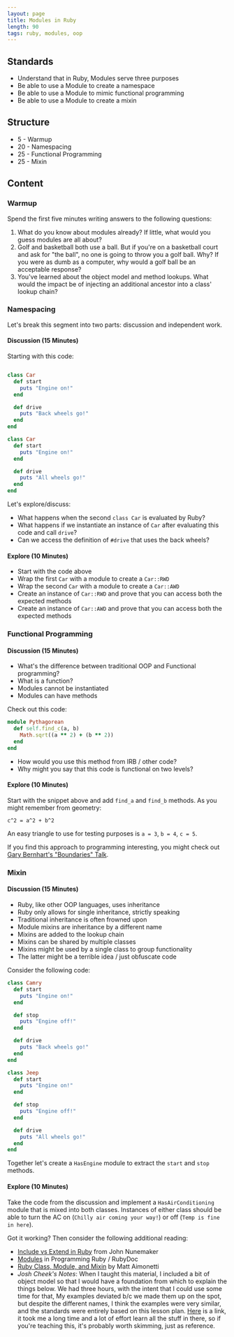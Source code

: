 ```yaml
---
layout: page
title: Modules in Ruby
length: 90
tags: ruby, modules, oop
---
```


## Standards

* Understand that in Ruby, Modules serve three purposes
* Be able to use a Module to create a namespace
* Be able to use a Module to mimic functional programming
* Be able to use a Module to create a mixin

## Structure

* 5 - Warmup
* 20 - Namespacing
* 25 - Functional Programming
* 25 - Mixin

## Content

### Warmup

Spend the first five minutes writing answers to the following questions:

1. What do you know about modules already? If little, what would you guess modules are all about?
2. Golf and basketball both use a ball. But if you're on a basketball court and ask for "the ball", no one is going to
throw you a golf ball. Why? If you were as dumb as a computer, why would a golf ball be an acceptable response?
3. You've learned about the object model and method lookups. What would the impact be of injecting an
additional ancestor into a class' lookup chain?

### Namespacing

Let's break this segment into two parts: discussion and independent work.

#### Discussion (15 Minutes)

Starting with this code:

```ruby

class Car
  def start
    puts "Engine on!"
  end

  def drive
    puts "Back wheels go!"
  end
end

class Car
  def start
    puts "Engine on!"
  end

  def drive
    puts "All wheels go!"
  end
end
```

Let's explore/discuss:

* What happens when the second `class Car` is evaluated by Ruby?
* What happens if we instantiate an instance of `Car` after evaluating this code and call `drive`?
* Can we access the definition of `#drive` that uses the back wheels?

#### Explore (10 Minutes)

* Start with the code above
* Wrap the first `Car` with a module to create a `Car::RWD`
* Wrap the second `Car` with a module to create a `Car::AWD`
* Create an instance of `Car::RWD` and prove that you can access both the expected methods
* Create an instance of `Car::AWD` and prove that you can access both the expected methods

### Functional Programming

#### Discussion (15 Minutes)

* What's the difference between traditional OOP and Functional programming?
* What is a function?
* Modules cannot be instantiated
* Modules can have methods

Check out this code:

```ruby
module Pythagorean
  def self.find_c(a, b)
    Math.sqrt((a ** 2) + (b ** 2))
  end
end
```

* How would you use this method from IRB / other code?
* Why might you say that this code is functional on two levels?

#### Explore (10 Minutes)

Start with the snippet above and add `find_a` and `find_b` methods. As you might remember from geometry:

`c^2 = a^2 + b^2`

An easy triangle to use for testing purposes is `a = 3`, `b = 4`, `c = 5`.

If you find this approach to programming interesting, you might check out [Gary Bernhart's "Boundaries" Talk](https://www.destroyallsoftware.com/talks/boundaries).

### Mixin

#### Discussion (15 Minutes)

* Ruby, like other OOP languages, uses inheritance
* Ruby only allows for single inheritance, strictly speaking
* Traditional inheritance is often frowned upon
* Module mixins are inheritance by a different name
* Mixins are added to the lookup chain
* Mixins can be shared by multiple classes
* Mixins might be used by a single class to group functionality
* The latter might be a terrible idea / just obfuscate code

Consider the following code:

```ruby
class Camry
  def start
    puts "Engine on!"
  end

  def stop
    puts "Engine off!"
  end

  def drive
    puts "Back wheels go!"
  end
end

class Jeep
  def start
    puts "Engine on!"
  end

  def stop
    puts "Engine off!"
  end

  def drive
    puts "All wheels go!"
  end
end
```

Together let's create a `HasEngine` module to extract the `start` and `stop` methods.

#### Explore (10 Minutes)

Take the code from the discussion and implement a `HasAirConditioning` module that is mixed into both classes. Instances
of either class should be able to turn the AC on (`Chilly air coming your way!`) or off (`Temp is fine in here`).

Got it working? Then consider the following additional reading:

* [Include vs Extend in Ruby](http://www.railstips.org/blog/archives/2009/05/15/include-vs-extend-in-ruby/) from John Nunemaker
* [Modules](http://ruby-doc.com/docs/ProgrammingRuby/html/tut_modules.html) in Programming Ruby / RubyDoc
* [Ruby Class, Module, and Mixin](http://matt.aimonetti.net/posts/2012/07/30/ruby-class-module-mixins/) by Matt Aimonetti
* *Josh Cheek's Notes*: When I taught this material, I included a bit of object model
so that I would have a foundation from which to explain the things below.
We had three hours, with the intent that I could use some time for that,
My examples deviated b/c we made them up on the spot, but despite the different names,
I think the examples were very similar, and the standards were entirely based on this lesson plan.
[Here](https://gist.github.com/JoshCheek/e653d93f98c3622f4b58) is a link,
it took me a long time and a lot of effort learn all the stuff in there,
so if you're teaching this, it's probably worth skimming, just as reference.
